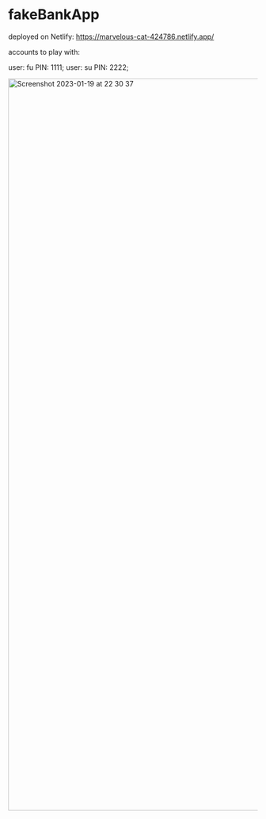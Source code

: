 # fakeBankApp

deployed on Netlify:
https://marvelous-cat-424786.netlify.app/

accounts to play with:

user: fu PIN: 1111;
user: su PIN: 2222;

<img width="1476" alt="Screenshot 2023-01-19 at 22 30 37" src="https://user-images.githubusercontent.com/94050546/213576827-e62a916a-e0a5-4e42-a3af-83b7d7546fe5.png">
